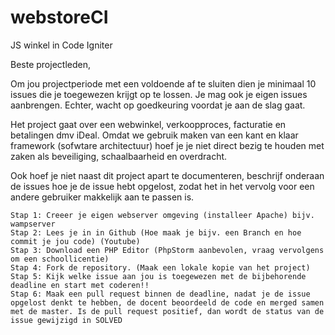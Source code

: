 webstoreCI
==========

JS winkel in Code Igniter


Beste projectleden,

Om jou projectperiode met een voldoende af te sluiten dien je minimaal 10 issues die je toegewezen krijgt op te lossen.
Je mag ook je eigen issues aanbrengen. Echter, wacht op goedkeuring voordat je aan de slag gaat.

Het project gaat over een webwinkel, verkoopproces, facturatie en betalingen dmv iDeal.
Omdat we gebruik maken van een kant en klaar framework (sofwtare architectuur) hoef je je niet direct bezig te houden met zaken als beveiliging, schaalbaarheid en overdracht.

Ook hoef je niet naast dit project apart te documenteren, beschrijf onderaan de issues hoe je de issue hebt opgelost, zodat het in het vervolg voor een andere gebruiker makkelijk aan te passen is.

```
Stap 1: Creeer je eigen webserver omgeving (installeer Apache) bijv. wampserver
Stap 2: Lees je in in Github (Hoe maak je bijv. een Branch en hoe commit je jou code) (Youtube)
Stap 3: Download een PHP Editor (PhpStorm aanbevolen, vraag vervolgens om een schoollicentie)
Stap 4: Fork de repository. (Maak een lokale kopie van het project)
Stap 5: Kijk welke issue aan jou is toegewezen met de bijbehorende deadline en start met coderen!!
Stap 6: Maak een pull request binnen de deadline, nadat je de issue opgelost denkt te hebben, de docent beoordeeld de code en merged samen met de master. Is de pull request positief, dan wordt de status van de issue gewijzigd in SOLVED 

```

